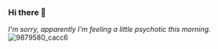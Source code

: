 ### Hi there 👋
<i>I'm sorry, apparently I'm feeling a little psychotic this morning.</i>
![9879580_cacc6](https://github.com/user-attachments/assets/cb7c506a-a9d7-4732-b570-927eff3d6aee)
